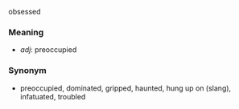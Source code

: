 obsessed
### Meaning
+ _adj_: preoccupied

### Synonym

+ preoccupied, dominated, gripped, haunted, hung up on (slang), infatuated, troubled


